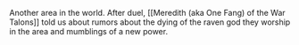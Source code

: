 Another area in the world. After duel, [[Meredith (aka One Fang) of the War Talons]] told us about rumors about the dying of the raven god they worship in the area and mumblings of a new power.